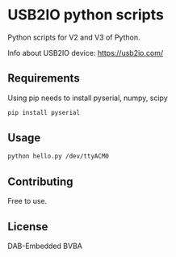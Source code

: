 # USB2IO python scripts

Python scripts for V2 and V3 of Python.

Info about USB2IO device: https://usb2io.com/

## Requirements

Using pip needs to install pyserial, numpy, scipy

```bash
pip install pyserial
```

## Usage

```bash
python hello.py /dev/ttyACM0
```

## Contributing
Free to use.

## License
DAB-Embedded BVBA
